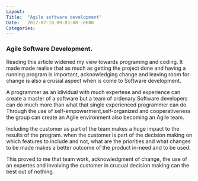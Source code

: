 ```yaml
---
Layout:	
Title:	"Agile software development"
Date:	2017-07-18 09:03:08 -0600
Categories:	
---
```



### Agile Software Development.

Reading this article widened my view towards programing and coding.
It made made realise that as much as getting the project done and having a running program is important, acknowledging change and leaving room for change is also a crusial aspect when is come to Software development.

A programmer as an idividual with much expertese and experience can create a master of a software but a team of ordenary Software developers can do much more than what that single experienced programmer can do.
Through the use of self-empowerment,self-organized and cooperativeness the group can create an Agile environment also becoming an Agile team.

Including the customer as part of the team makes a huge impact to the results of the program.
when the customer is part of the decision making on which features to include and not, what are the priorities and what changes to be made makes a better outcome of the product in-need and to be used.

This proved to me that team work, acknowledgment of change, the use of an expertes and involving the customer in crucual decision making can the best out of nothing.
